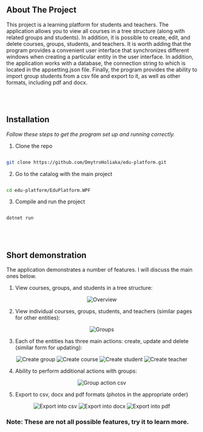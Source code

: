 <!-- ABOUT THE PROJECT -->

## About The Project

This project is a learning platform for students and teachers. The application allows you to view all courses in a tree structure (along with related groups and students). In addition, it is possible to create, edit, and delete courses, groups, students, and teachers. It is worth adding that the program provides a convenient user interface that synchronizes different windows when creating a particular entity in the user interface. In addition, the application works with a database, the connection string to which is located in the appsetting.json file. Finally, the program provides the ability to import group students from a csv file and export to it, as well as other formats, including pdf and docx.

<!-- GETTING STARTED -->

<br><br>

## Installation

_Follow these steps to get the program set up and running correctly._
<br>

1. Clone the repo

```sh

git clone https://github.com/DmytroHoliaka/edu-platform.git

```

2. Go to the catalog with the main project

```sh

cd edu-platform/EduPlatform.WPF

```

3. Compile and run the project

```sh

dotnet run

```


<!-- ROADMAP -->

<br><br>

## Short demonstration

The application demonstrates a number of features. I will discuss the main ones below.

1. View courses, groups, and students in a tree structure:
<p align="center">
  <img src="ReadmeImages/Overview.png" alt="Overview"/>
</p>

2. View individual courses, groups, students, and teachers (similar pages for other entities):
<p align="center">
  <img src="ReadmeImages/Groups.png" alt="Groups"/>
</p>

3. Each of the entities has three main actions: create, update and delete (similar form for updating):
<p align="center">
  <img src="ReadmeImages/Create group.png" alt="Create group"/>
  <img src="ReadmeImages/Create course.png" alt="Create course"/>
  <img src="ReadmeImages/Create student.png" alt="Create student"/>
  <img src="ReadmeImages/Create teacher.png" alt="Create teacher"/>
</p>

4. Ability to perform additional actions with groups:
<p align="center">
  <img src="ReadmeImages/Group action.png" alt="Group action csv"/>
</p>

5. Export to csv, docx and pdf formats (photos in the appropriate order)
<p align="center">
  <img src="ReadmeImages/Export into csv.png" alt="Export into csv"/>
  <img src="ReadmeImages/Export into docx.png" alt="Export into docx"/>
  <img src="ReadmeImages/Export into pdf.png" alt="Export into pdf"/>
</p>

<p align=center>
<h3>
	Note: These are not all possible features, try it to learn more.
</h3>
</p>


